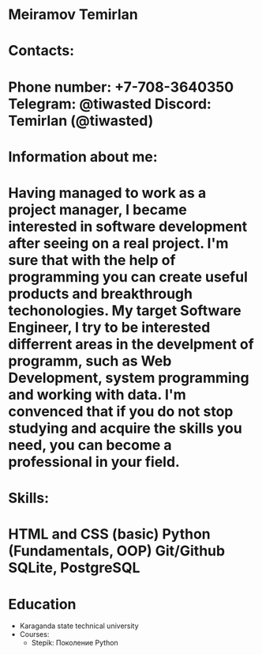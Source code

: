 # Meiramov Temirlan
# Contacts:
Phone number: +7-708-3640350
Telegram: @tiwasted
Discord: Temirlan (@tiwasted)
===
# Information about me:
Having managed to work as a project manager, I became interested in software development after seeing on a real project. I'm sure that with the help of programming you can create useful products and breakthrough techonologies.
My target Software Engineer, I try to be interested differrent areas in the develpment of programm, such as Web Development, system programming and working with data.
I'm convenced that if you do not stop studying and acquire the skills you need, you can become a professional in your field.
===
# Skills:
HTML and CSS (basic)
Python (Fundamentals, OOP)
Git/Github
SQLite, PostgreSQL
===
# Education
* Karaganda state technical university
* Courses:
    + Stepik: Поколение Python